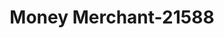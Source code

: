 ---
f_zip-code: 98902
f_state-code: WA
title: Money Merchant-21588
f_phone: 509-574-6922
f_city-only: Yakima
f_address: 921 Summitview Avenue Yakima
f_location-unique-id: '21588'
slug: money-merchant-21588
updated-on: '2024-05-30T13:46:58.046Z'
created-on: '2024-05-30T13:36:59.803Z'
published-on: '2024-05-30T13:54:32.469Z'
f_city-state: cms/city/yakima-wa.md
f_company: cms/company/money-merchant.md
f_state: cms/state/washington.md
layout: '[payday-loan].html'
tags: payday-loan
---